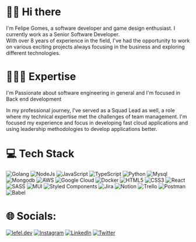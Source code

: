 # 👋🏾 Hi there

I'm Felipe Gomes, a software developer and game design enthusiast. I currently work as a Senior Software Developer. </br>
With over 8 years of experience in the field, I've had the opportunity to work on various exciting projects always focusing in the business and exploring different technologies.


# 👨🏾‍💻 Expertise

I'm Passionate about software engineering in general and I'm focused in Back end development 

In my professional journey, I've served as a Squad Lead as well, a role where my technical expertise met the challenges of team management. I'm focused my experience and focus in developing fast cloud applications and using leadership methodologies to develop applications better.




# 💻 Tech Stack
![Golang](https://img.shields.io/badge/golang-blue.svg?style=for-the-badge&logo=go&logoColor=%23F7DF1E) ![NodeJs](https://img.shields.io/badge/NodeJS-darkgreen.svg?style=for-the-badge&logo=nodedotjs&logoColor=%23F7DF1E) ![JavaScript](https://img.shields.io/badge/javascript-%23323330.svg?style=for-the-badge&logo=javascript&logoColor=%23F7DF1E) ![TypeScript](https://img.shields.io/badge/typescript-%23007ACC.svg?style=for-the-badge&logo=typescript&logoColor=white) ![Python](https://img.shields.io/badge/python-yellow.svg?style=for-the-badge&logo=python&logoColor=white) ![Mysql](https://img.shields.io/badge/Mysql-blue.svg?style=for-the-badge&logo=mysql&logoColor=white) ![Mongodb](https://img.shields.io/badge/mongodb-green.svg?style=for-the-badge&logo=mongodb&logoColor=white) ![AWS](https://img.shields.io/badge/AWS-yellow.svg?style=for-the-badge&logo=amazonaws&logoColor=white) ![Google Cloud](https://img.shields.io/badge/google--cloud-blue.svg?style=for-the-badge&logo=googlecloud&logoColor=white) ![Docker](https://img.shields.io/badge/docker-blue.svg?style=for-the-badge&logo=docker&logoColor=white) ![HTML5](https://img.shields.io/badge/html5-%23E34F26.svg?style=for-the-badge&logo=html5&logoColor=white) ![CSS3](https://img.shields.io/badge/css3-%231572B6.svg?style=for-the-badge&logo=css3&logoColor=white) ![React](https://img.shields.io/badge/react-%2320232a.svg?style=for-the-badge&logo=react&logoColor=%2361DAFB) ![SASS](https://img.shields.io/badge/SASS-hotpink.svg?style=for-the-badge&logo=SASS&logoColor=white) ![MUI](https://img.shields.io/badge/MUI-%230081CB.svg?style=for-the-badge&logo=material-ui&logoColor=white) ![Styled Components](https://img.shields.io/badge/styled--components-DB7093?style=for-the-badge&logo=styled-components&logoColor=white) ![Jira](https://img.shields.io/badge/jira-%230A0FFF.svg?style=for-the-badge&logo=jira&logoColor=white) ![Notion](https://img.shields.io/badge/Notion-%23000000.svg?style=for-the-badge&logo=notion&logoColor=white) ![Trello](https://img.shields.io/badge/Trello-%23026AA7.svg?style=for-the-badge&logo=Trello&logoColor=white) ![Postman](https://img.shields.io/badge/Postman-FF6C37?style=for-the-badge&logo=postman&logoColor=white) ![Babel](https://img.shields.io/badge/Babel-F9DC3e?style=for-the-badge&logo=babel&logoColor=black)

# 🌐 Socials:
[![lefel.dev](https://img.shields.io/badge/lefel-dev-blue.svg?logo=data:image/svg%2bxml;base64,PHN2ZyB4bWxucz0iaHR0cDovL3d3dy53My5vcmcvMjAwMC9zdmciIHZlcnNpb249IjEiIHdpZHRoPSI2MDAiIGhlaWdodD0iNjAwIj48cGF0aCBkPSJNMTI5IDExMWMtNTUgNC05MyA2Ni05MyA3OEwwIDM5OGMtMiA3MCAzNiA5MiA2OSA5MWgxYzc5IDAgODctNTcgMTMwLTEyOGgyMDFjNDMgNzEgNTAgMTI4IDEyOSAxMjhoMWMzMyAxIDcxLTIxIDY5LTkxbC0zNi0yMDljMC0xMi00MC03OC05OC03OGgtMTBjLTYzIDAtOTIgMzUtOTIgNDJIMjM2YzAtNy0yOS00Mi05Mi00MmgtMTV6IiBmaWxsPSIjZmZmIi8+PC9zdmc+)](https://lefel.dev) [![Instagram](https://img.shields.io/badge/@lefel95-%23E4405F.svg?logo=Instagram&logoColor=white)](https://www.instagram.com/lefel95) [![LinkedIn](https://img.shields.io/badge/in/devlefel-%230077B5.svg?logo=linkedin&logoColor=white)](https://www.linkedin.com/in/devlefel) [![Twitter](https://img.shields.io/badge/@devlefel-black.svg?logo=X&logoColor=white)](https://twitter.com/DevLefel)
